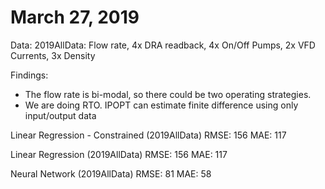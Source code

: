 # March 27, 2019

Data:
 2019AllData:  Flow rate, 4x DRA readback, 4x On/Off Pumps, 2x VFD Currents, 3x Density

Findings:
 - The flow rate is bi-modal, so there could be two operating strategies.
 - We are doing RTO.  IPOPT can estimate finite difference using only input/output data

Linear Regression - Constrained (2019AllData)
RMSE: 156 
MAE: 117

Linear Regression (2019AllData)
RMSE: 156 
MAE: 117

Neural Network (2019AllData)
RMSE: 81
MAE: 58

